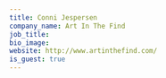 ```yaml
---
title: Conni Jespersen
company_name: Art In The Find
job_title:
bio_image:
website: http://www.artinthefind.com/
is_guest: true
---
```

